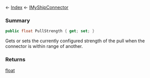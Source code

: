 ← [Index](Api-Index) ← [IMyShipConnector](Sandbox.ModAPI.Ingame.IMyShipConnector)

### Summary

```csharp
public float PullStrength { get; set; }
```

Gets or sets the currently configured strength of the pull when the connector is within range of another.

### Returns

[float](System.Single)

